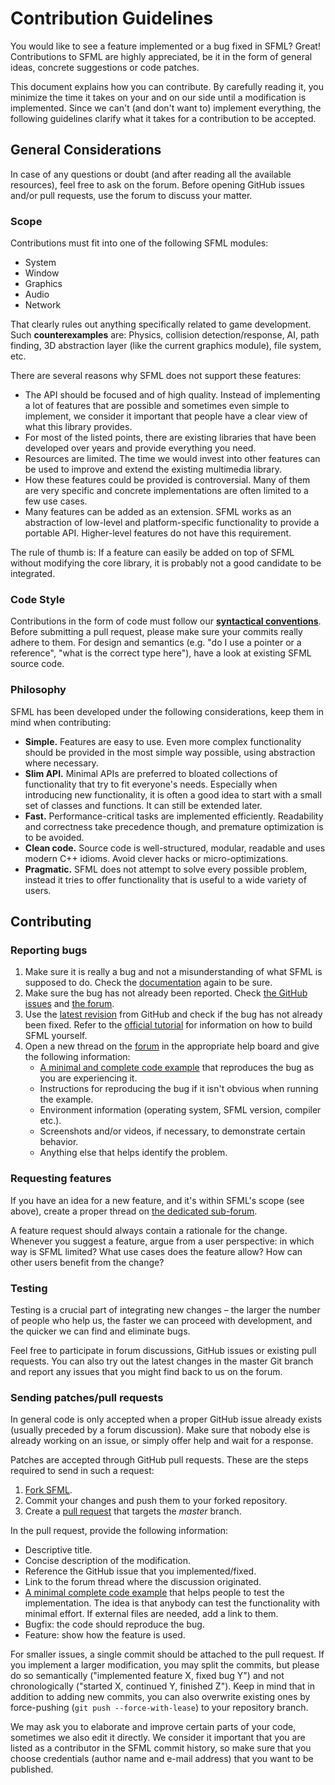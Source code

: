 # Contribution Guidelines

You would like to see a feature implemented or a bug fixed in SFML? Great! Contributions to SFML are highly appreciated, be it in the form of general ideas, concrete suggestions or code patches.

This document explains how you can contribute. By carefully reading it, you minimize the time it takes on your and on our side until a modification is implemented. Since we can't (and don't want to) implement everything, the following guidelines clarify what it takes for a contribution to be accepted.

## General Considerations

In case of any questions or doubt (and after reading all the available resources), feel free to ask on the forum. Before opening GitHub issues and/or pull requests, use the forum to discuss your matter.

### Scope

Contributions must fit into one of the following SFML modules:

- System
- Window
- Graphics
- Audio
- Network

That clearly rules out anything specifically related to game development. Such **counterexamples** are: Physics, collision detection/response, AI, path finding, 3D abstraction layer (like the current graphics module), file system, etc.

There are several reasons why SFML does not support these features:

- The API should be focused and of high quality. Instead of implementing a lot of features that are possible and sometimes even simple to implement, we consider it important that people have a clear view of what this library provides.
- For most of the listed points, there are existing libraries that have been developed over years and provide everything you need.
- Resources are limited. The time we would invest into other features can be used to improve and extend the existing multimedia library.
- How these features could be provided is controversial. Many of them are very specific and concrete implementations are often limited to a few use cases.
- Many features can be added as an extension. SFML works as an abstraction of low-level and platform-specific functionality to provide a portable API. Higher-level features do not have this requirement.

The rule of thumb is: If a feature can easily be added on top of SFML without modifying the core library, it is probably not a good candidate to be integrated.

### Code Style

Contributions in the form of code must follow our [**syntactical conventions**](style.md "Go to the style guide"). Before submitting a pull request, please make sure your commits really adhere to them. For design and semantics (e.g. "do I use a pointer or a reference", "what is the correct type here"), have a look at existing SFML source code.

### Philosophy

SFML has been developed under the following considerations, keep them in mind when contributing:

- **Simple.** Features are easy to use. Even more complex functionality should be provided in the most simple way possible, using abstraction where necessary.
- **Slim API.** Minimal APIs are preferred to bloated collections of functionality that try to fit everyone's needs. Especially when introducing new functionality, it is often a good idea to start with a small set of classes and functions. It can still be extended later.
- **Fast.** Performance-critical tasks are implemented efficiently. Readability and correctness take precedence though, and premature optimization is to be avoided.
- **Clean code.** Source code is well-structured, modular, readable and uses modern C++ idioms. Avoid clever hacks or micro-optimizations.
- **Pragmatic.** SFML does not attempt to solve every possible problem, instead it tries to offer functionality that is useful to a wide variety of users.

## Contributing

### Reporting bugs

1. Make sure it is really a bug and not a misunderstanding of what SFML is supposed to do. Check the [documentation](https://www.sfml-dev.org/documentation/latest/) again to be sure.
2. Make sure the bug has not already been reported. Check [the GitHub issues](https://github.com/SFML/SFML/issues?q=) and [the forum](http://en.sfml-dev.org/forums/index.php?action=search).
3. Use the [latest revision](https://github.com/SFML/SFML) from GitHub and check if the bug has not already been fixed. Refer to the [official tutorial](https://www.sfml-dev.org/tutorials/latest/compile-with-cmake.php) for information on how to build SFML yourself.
4. Open a new thread on the [forum](http://en.sfml-dev.org/forums/) in the appropriate help board and give the following information:
    - [A minimal and complete code example](http://en.sfml-dev.org/forums/index.php?topic=5559.msg36368#msg36368) that reproduces the bug as you are experiencing it.
    - Instructions for reproducing the bug if it isn't obvious when running the example.
    - Environment information (operating system, SFML version, compiler etc.).
    - Screenshots and/or videos, if necessary, to demonstrate certain behavior.
    - Anything else that helps identify the problem.

### Requesting features

If you have an idea for a new feature, and it's within SFML's scope (see above), create a proper thread on [the dedicated sub-forum](http://en.sfml-dev.org/forums/index.php?board=2.0).

A feature request should always contain a rationale for the change. Whenever you suggest a feature, argue from a user perspective: in which way is SFML limited? What use cases does the feature allow? How can other users benefit from the change?

### Testing

Testing is a crucial part of integrating new changes – the larger the number of people who help us, the faster we can proceed with development, and the quicker we can find and eliminate bugs.

Feel free to participate in forum discussions, GitHub issues or existing pull requests. You can also try out the latest changes in the master Git branch and report any issues that you might find back to us on the forum.

### Sending patches/pull requests

In general code is only accepted when a proper GitHub issue already exists (usually preceded by a forum discussion). Make sure that nobody else is already working on an issue, or simply offer help and wait for a response.

Patches are accepted through GitHub pull requests. These are the steps required to send in such a request:

1. [Fork SFML](https://github.com/SFML/SFML/fork).
2. Commit your changes and push them to your forked repository.
3. Create a [pull request](https://help.github.com/articles/creating-a-pull-request) that targets the _master_ branch.

In the pull request, provide the following information:

- Descriptive title.
- Concise description of the modification.
- Reference the GitHub issue that you implemented/fixed.
- Link to the forum thread where the discussion originated.
- [A minimal complete code example](http://en.sfml-dev.org/forums/index.php?topic=5559.msg36368#msg36368) that helps people to test the implementation. The idea is that anybody can test the functionality with minimal effort. If external files are needed, add a link to them.
- Bugfix: the code should reproduce the bug.
- Feature: show how the feature is used.

For smaller issues, a single commit should be attached to the pull request. If you implement a larger modification, you may split the commits, but please do so semantically ("implemented feature X, fixed bug Y") and not chronologically ("started X, continued Y, finished Z"). Keep in mind that in addition to adding new commits, you can also overwrite existing ones by force-pushing (`git push --force-with-lease`) to your repository branch.

We may ask you to elaborate and improve certain parts of your code, sometimes we also edit it directly. We consider it important that you are listed as a contributor in the SFML commit history, so make sure that you choose credentials (author name and e-mail address) that you want to be published.